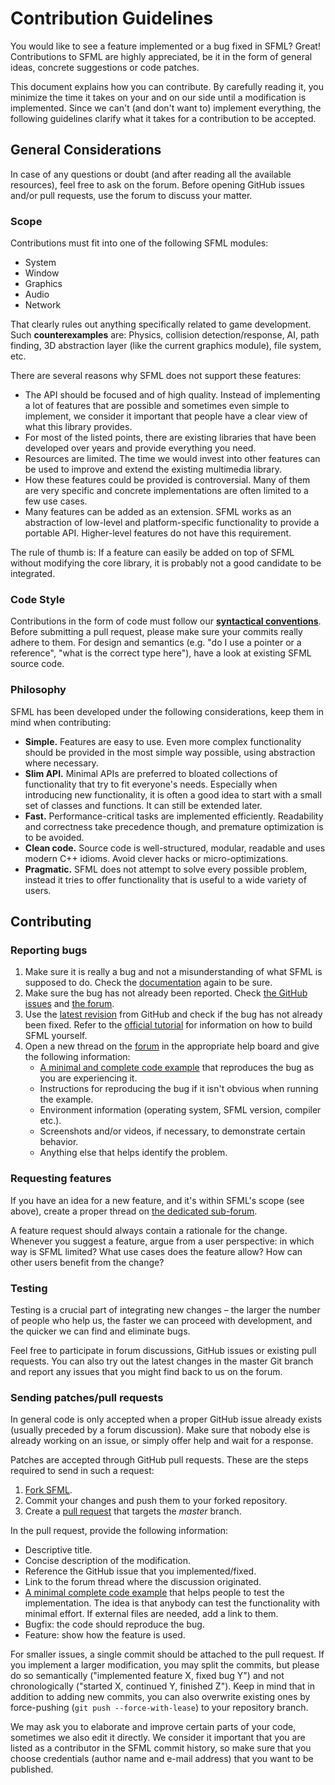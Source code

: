 # Contribution Guidelines

You would like to see a feature implemented or a bug fixed in SFML? Great! Contributions to SFML are highly appreciated, be it in the form of general ideas, concrete suggestions or code patches.

This document explains how you can contribute. By carefully reading it, you minimize the time it takes on your and on our side until a modification is implemented. Since we can't (and don't want to) implement everything, the following guidelines clarify what it takes for a contribution to be accepted.

## General Considerations

In case of any questions or doubt (and after reading all the available resources), feel free to ask on the forum. Before opening GitHub issues and/or pull requests, use the forum to discuss your matter.

### Scope

Contributions must fit into one of the following SFML modules:

- System
- Window
- Graphics
- Audio
- Network

That clearly rules out anything specifically related to game development. Such **counterexamples** are: Physics, collision detection/response, AI, path finding, 3D abstraction layer (like the current graphics module), file system, etc.

There are several reasons why SFML does not support these features:

- The API should be focused and of high quality. Instead of implementing a lot of features that are possible and sometimes even simple to implement, we consider it important that people have a clear view of what this library provides.
- For most of the listed points, there are existing libraries that have been developed over years and provide everything you need.
- Resources are limited. The time we would invest into other features can be used to improve and extend the existing multimedia library.
- How these features could be provided is controversial. Many of them are very specific and concrete implementations are often limited to a few use cases.
- Many features can be added as an extension. SFML works as an abstraction of low-level and platform-specific functionality to provide a portable API. Higher-level features do not have this requirement.

The rule of thumb is: If a feature can easily be added on top of SFML without modifying the core library, it is probably not a good candidate to be integrated.

### Code Style

Contributions in the form of code must follow our [**syntactical conventions**](style.md "Go to the style guide"). Before submitting a pull request, please make sure your commits really adhere to them. For design and semantics (e.g. "do I use a pointer or a reference", "what is the correct type here"), have a look at existing SFML source code.

### Philosophy

SFML has been developed under the following considerations, keep them in mind when contributing:

- **Simple.** Features are easy to use. Even more complex functionality should be provided in the most simple way possible, using abstraction where necessary.
- **Slim API.** Minimal APIs are preferred to bloated collections of functionality that try to fit everyone's needs. Especially when introducing new functionality, it is often a good idea to start with a small set of classes and functions. It can still be extended later.
- **Fast.** Performance-critical tasks are implemented efficiently. Readability and correctness take precedence though, and premature optimization is to be avoided.
- **Clean code.** Source code is well-structured, modular, readable and uses modern C++ idioms. Avoid clever hacks or micro-optimizations.
- **Pragmatic.** SFML does not attempt to solve every possible problem, instead it tries to offer functionality that is useful to a wide variety of users.

## Contributing

### Reporting bugs

1. Make sure it is really a bug and not a misunderstanding of what SFML is supposed to do. Check the [documentation](https://www.sfml-dev.org/documentation/latest/) again to be sure.
2. Make sure the bug has not already been reported. Check [the GitHub issues](https://github.com/SFML/SFML/issues?q=) and [the forum](http://en.sfml-dev.org/forums/index.php?action=search).
3. Use the [latest revision](https://github.com/SFML/SFML) from GitHub and check if the bug has not already been fixed. Refer to the [official tutorial](https://www.sfml-dev.org/tutorials/latest/compile-with-cmake.php) for information on how to build SFML yourself.
4. Open a new thread on the [forum](http://en.sfml-dev.org/forums/) in the appropriate help board and give the following information:
    - [A minimal and complete code example](http://en.sfml-dev.org/forums/index.php?topic=5559.msg36368#msg36368) that reproduces the bug as you are experiencing it.
    - Instructions for reproducing the bug if it isn't obvious when running the example.
    - Environment information (operating system, SFML version, compiler etc.).
    - Screenshots and/or videos, if necessary, to demonstrate certain behavior.
    - Anything else that helps identify the problem.

### Requesting features

If you have an idea for a new feature, and it's within SFML's scope (see above), create a proper thread on [the dedicated sub-forum](http://en.sfml-dev.org/forums/index.php?board=2.0).

A feature request should always contain a rationale for the change. Whenever you suggest a feature, argue from a user perspective: in which way is SFML limited? What use cases does the feature allow? How can other users benefit from the change?

### Testing

Testing is a crucial part of integrating new changes – the larger the number of people who help us, the faster we can proceed with development, and the quicker we can find and eliminate bugs.

Feel free to participate in forum discussions, GitHub issues or existing pull requests. You can also try out the latest changes in the master Git branch and report any issues that you might find back to us on the forum.

### Sending patches/pull requests

In general code is only accepted when a proper GitHub issue already exists (usually preceded by a forum discussion). Make sure that nobody else is already working on an issue, or simply offer help and wait for a response.

Patches are accepted through GitHub pull requests. These are the steps required to send in such a request:

1. [Fork SFML](https://github.com/SFML/SFML/fork).
2. Commit your changes and push them to your forked repository.
3. Create a [pull request](https://help.github.com/articles/creating-a-pull-request) that targets the _master_ branch.

In the pull request, provide the following information:

- Descriptive title.
- Concise description of the modification.
- Reference the GitHub issue that you implemented/fixed.
- Link to the forum thread where the discussion originated.
- [A minimal complete code example](http://en.sfml-dev.org/forums/index.php?topic=5559.msg36368#msg36368) that helps people to test the implementation. The idea is that anybody can test the functionality with minimal effort. If external files are needed, add a link to them.
- Bugfix: the code should reproduce the bug.
- Feature: show how the feature is used.

For smaller issues, a single commit should be attached to the pull request. If you implement a larger modification, you may split the commits, but please do so semantically ("implemented feature X, fixed bug Y") and not chronologically ("started X, continued Y, finished Z"). Keep in mind that in addition to adding new commits, you can also overwrite existing ones by force-pushing (`git push --force-with-lease`) to your repository branch.

We may ask you to elaborate and improve certain parts of your code, sometimes we also edit it directly. We consider it important that you are listed as a contributor in the SFML commit history, so make sure that you choose credentials (author name and e-mail address) that you want to be published.